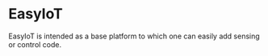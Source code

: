 # EasyIoT
EasyIoT is intended as a base platform to which one can easily add sensing or control code. 

